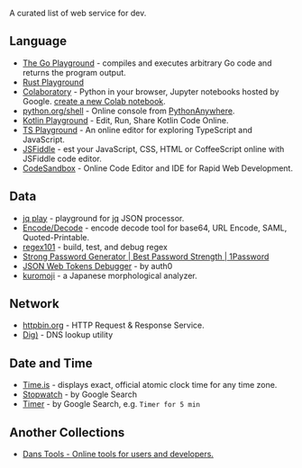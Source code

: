 A curated list of web service for dev.

## Language
- [The Go Playground](https://play.golang.org/) - compiles and executes arbitrary Go code and returns the program output.
- [Rust Playground](https://play.rust-lang.org/)
- [Colaboratory](https://colab.research.google.com/notebooks/welcome.ipynb) - Python in your browser, Jupyter notebooks hosted by Google. [create a new Colab notebook](https://colab.research.google.com/#create=true).
- [python\.org/shell](https://www.python.org/shell/) - Online console from [PythonAnywhere](https://www.pythonanywhere.com/).
- [Kotlin Playground](https://play.kotlinlang.org/) - Edit, Run, Share Kotlin Code Online.
- [TS Playground](https://www.typescriptlang.org/play) - An online editor for exploring TypeScript and JavaScript.
- [JSFiddle](https://jsfiddle.net/) - est your JavaScript, CSS, HTML or CoffeeScript online with JSFiddle code editor.
- [CodeSandbox](https://codesandbox.io/) - Online Code Editor and IDE for Rapid Web Development.

## Data
- [jq play](https://jqplay.org/) - playground for [jq](https://github.com/stedolan/jq) JSON processor.
- [Encode/Decode](https://toolbox.googleapps.com/apps/encode_decode/) - encode decode tool for base64, URL Encode, SAML, Quoted-Printable.
- [regex101](https://regex101.com/) - build, test, and debug regex
- [Strong Password Generator \| Best Password Strength \| 1Password](https://1password.com/password-generator/)
- [JSON Web Tokens Debugger](https://jwt.io/) - by auth0
- [kuromoji](https://www.atilika.org/kuromoji/) - a Japanese morphological analyzer.

## Network
- [httpbin\.org](https://httpbin.org/) - HTTP Request & Response Service.
- [Dig)](https://toolbox.googleapps.com/apps/dig/) - DNS lookup utility

## Date and Time
- [Time\.is](https://time.is/) - displays exact, official atomic clock time for any time zone.
- [Stopwatch](https://www.google.com/search?q=Stopwatch) - by Google Search
- [Timer](https://www.google.com/search?q=Timer) - by Google Search, e.g. `Timer for 5 min`

## Another Collections
- [Dans Tools \- Online tools for users and developers\.](https://www.danstools.com/)
